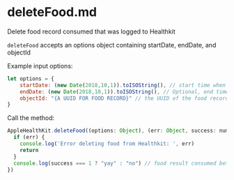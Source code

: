 # deleteFood.md

Delete food record consumed that was logged to Healthkit

`deleteFood` accepts an options object containing startDate, endDate, and objectId

Example input options:

```javascript
let options = {
    startDate: (new Date(2018,10,1)).toISOString(), // start time when the food was consumed
    endDate: (new Date(2018,10,1)).toISOString(), // Optional, end time when the food was consumed
    objectId: "{A UUID FOR FOOD RECORD}" // the UUID of the food record to delete
}
```

Call the method:

```javascript
AppleHealthKit.deleteFood((options: Object), (err: Object, success: number) => {
  if (err) {
    console.log('Error deleting food from Healthkit: ', err)
    return
  }
  console.log(success === 1 ? "yay" : "no") // food result consumed between given dates
})
```
